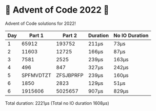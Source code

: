 # 🎄 Advent of Code 2022 🎅
Advent of Code solutions for 2022!

| Day | Part 1    | Part 2    | Duration | No IO Duration |
|-----|-----------|-----------|----------|----------------|
| 1   | 65912     | 193752    | 211μs    | 73μs           |
| 2   | 11603     | 12725     | 166μs    | 87μs           |
| 3   | 7581      | 2525      | 239μs    | 163μs          |
| 4   | 496       | 847       | 327μs    | 242μs          |
| 5   | SPFMVDTZT | ZFSJBPRFP | 239μs    | 160μs          |
| 6   | 1850      | 2823      | 129μs    | 51μs           |
| 6   | 1915606   | 5025657   | 907μs    | 829μs          |

Total duration: 2221μs (Total no IO duration 1608μs)